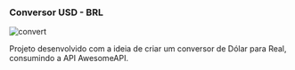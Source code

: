 ### Conversor USD - BRL
![convert](https://user-images.githubusercontent.com/100033559/216464165-3522b2ce-b6fe-4aaa-a84c-5a3903ee4402.gif)


Projeto desenvolvido com a ideia de criar um conversor de Dólar para Real, consumindo a API AwesomeAPI.
